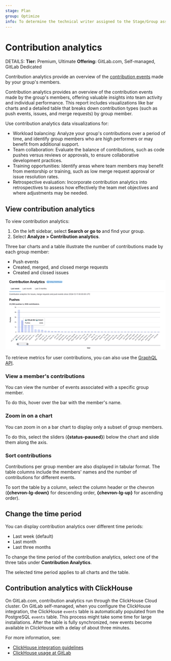 ```yaml
---
stage: Plan
group: Optimize
info: To determine the technical writer assigned to the Stage/Group associated with this page, see https://handbook.gitlab.com/handbook/product/ux/technical-writing/#assignments
---
```

# Contribution analytics

DETAILS:
**Tier:** Premium, Ultimate
**Offering:** GitLab.com, Self-managed, GitLab Dedicated

Contribution analytics provide an overview of the
[contribution events](../../profile/contributions_calendar.md#user-contribution-events) made by your group's members.

Contribution analytics provides an overview of the contribution events made by the group's members, offering valuable insights into team activity and individual performance.
This report includes visualizations like bar charts and a detailed table that breaks down contribution types (such as push events, issues, and merge requests) by group member.

Use contribution analytics data visualizations for:

- Workload balancing: Analyze your group's contributions over a period of time, and identify group members who are high performers or may benefit from additional support.
- Team collaboration: Evaluate the balance of contributions, such as code pushes versus reviews or approvals, to ensure collaborative development practices.
- Training opportunities: Identify areas where team members may benefit from mentorship or training, such as low merge request approval or issue resolution rates.
- Retrospective evaluation: Incorporate contribution analytics into retrospectives to assess how effectively the team met objectives and where adjustments may be needed.

## View contribution analytics

To view contribution analytics:

1. On the left sidebar, select **Search or go to** and find your group.
1. Select **Analyze > Contribution analytics**.

Three bar charts and a table illustrate the number of contributions made by each group member:

- Push events
- Created, merged, and closed merge requests
- Created and closed issues

![Contribution analytics bar graphs](img/contribution_analytics_push_v17_7.png)

To retrieve metrics for user contributions, you can also use the [GraphQL API](../../../api/graphql/reference/index.md#groupcontributions).

### View a member's contributions

You can view the number of events associated with a specific group member.

To do this, hover over the bar with the member's name.

### Zoom in on a chart

You can zoom in on a bar chart to display only a subset of group members.

To do this, select the sliders (**{status-paused}**) below the chart and slide them along the axis.

### Sort contributions

Contributions per group member are also displayed in tabular format.
The table columns include the members' names and the number of contributions for different events.

To sort the table by a column, select the column header or the chevron (**{chevron-lg-down}**
for descending order, **{chevron-lg-up}** for ascending order).

## Change the time period

You can display contribution analytics over different time periods:

- Last week (default)
- Last month
- Last three months

To change the time period of the contribution analytics, select one of the three tabs
under **Contribution Analytics**.

The selected time period applies to all charts and the table.

## Contribution analytics with ClickHouse

On GitLab.com, contribution analytics run through the ClickHouse Cloud cluster.
On GitLab self-managed, when you configure the ClickHouse integration, the ClickHouse `events` table is automatically populated from the PostgreSQL `events` table. This process might take some time for large installations. After the table is fully synchronized, new events become available in ClickHouse with a delay of about three minutes.

For more information, see:

- [ClickHouse integration guidelines](../../../integration/clickhouse.md)
- [ClickHouse usage at GitLab](https://handbook.gitlab.com/handbook/engineering/architecture/design-documents/clickhouse_usage/)

<!-- ## Troubleshooting

Include any troubleshooting steps that you can foresee. If you know beforehand what issues
one might have when setting this up, or when something is changed, or on upgrading, it's
important to describe those, too. Think of things that may go wrong and include them here.
This is important to minimize requests for support, and to avoid doc comments with
questions that you know someone might ask.

Each scenario can be a third-level heading, for example `### Getting error message X`.
If you have none to add when creating a doc, leave this section in place
but commented out to help encourage others to add to it in the future. -->
